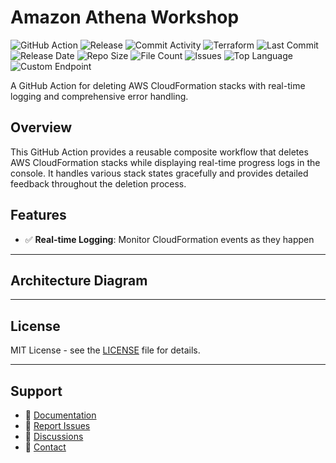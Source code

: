 # Amazon Athena Workshop

![GitHub Action](https://img.shields.io/badge/GitHub-Action-blue?logo=github)&nbsp;![Release](https://github.com/subhamay-bhattacharyya/3805-athena-tf/actions/workflows/release.yaml/badge.svg)&nbsp;![Commit Activity](https://img.shields.io/github/commit-activity/t/subhamay-bhattacharyya/3805-athena-tf)&nbsp;![Terraform](https://img.shields.io/badge/AWS-Terraform-orange?logo=amazonaws)&nbsp;![Last Commit](https://img.shields.io/github/last-commit/subhamay-bhattacharyya/3805-athena-tf)&nbsp;![Release Date](https://img.shields.io/github/release-date/subhamay-bhattacharyya/3805-athena-tf)&nbsp;![Repo Size](https://img.shields.io/github/repo-size/subhamay-bhattacharyya/3805-athena-tf)&nbsp;![File Count](https://img.shields.io/github/directory-file-count/subhamay-bhattacharyya/3805-athena-tf)&nbsp;![Issues](https://img.shields.io/github/issues/subhamay-bhattacharyya/3805-athena-tf)&nbsp;![Top Language](https://img.shields.io/github/languages/top/subhamay-bhattacharyya/3805-athena-tf)&nbsp;![Custom Endpoint](https://img.shields.io/endpoint?url=https://gist.githubusercontent.com/bsubhamay/6528196ccdeaeb526c18ffbcb273f328/raw/3805-athena-tf.json?)


A GitHub Action for deleting AWS CloudFormation stacks with real-time logging and comprehensive error handling.

## Overview

This GitHub Action provides a reusable composite workflow that deletes AWS CloudFormation stacks while displaying real-time progress logs in the console. It handles various stack states gracefully and provides detailed feedback throughout the deletion process.

## Features

- ✅ **Real-time Logging**: Monitor CloudFormation events as they happen

---

## Architecture Diagram


---

## License

MIT License - see the [LICENSE](LICENSE) file for details.

---

## Support

- 📖 [Documentation](https://github.com/subhamay-bhattacharyya/3805-athena-tf/wiki)
- 🐛 [Report Issues](https://github.com/subhamay-bhattacharyya/3805-athena-tf/issues)
- 💬 [Discussions](https://github.com/subhamay-bhattacharyya/3805-athena-tf/discussions)
- 📧 [Contact](mailto:support@subhamay.aws@gmail.com)